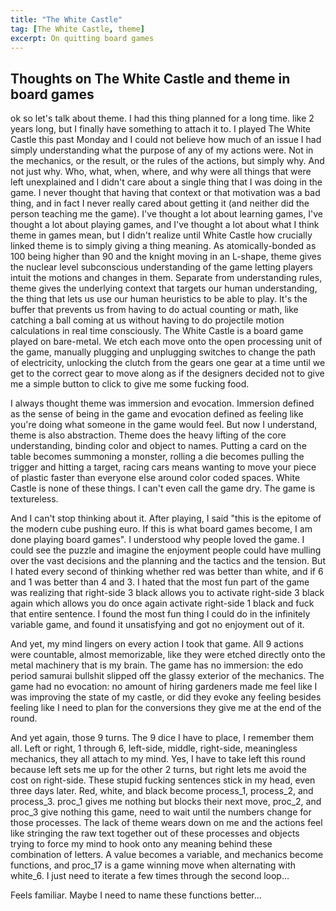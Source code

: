 ```yaml
---
title: "The White Castle"
tag: [The White Castle, theme]
excerpt: On quitting board games
---
```


## Thoughts on The White Castle and theme in board games

ok so let's talk about theme. I had this thing planned for a long time. like 2 years long, but I finally have something to attach it to. I played The White Castle this past Monday and I could not believe how much of an issue I had simply understanding what the purpose of any of my actions were. Not in the mechanics, or the result, or the rules of the actions, but simply why. And not just why. Who, what, when, where, and why were all things that were left unexplained and I didn't care about a single thing that I was doing in the game. I never thought that having that context or that motivation was a bad thing, and in fact I never really cared about getting it (and neither did the person teaching me the game). I've thought a lot about learning games, I've thought a lot about playing games, and I've thought a lot about what I think theme in games mean, but I didn't realize until White Castle how crucially linked theme is to simply giving a thing meaning. As atomically-bonded as 100 being higher than 90 and the knight moving in an L-shape, theme gives the nuclear level subconscious understanding of the game letting players intuit the motions and changes in them. Separate from understanding rules, theme gives the underlying context that targets our human understanding, the thing that lets us use our human heuristics to be able to play. It's the buffer that prevents us from having to do actual counting or math, like catching a ball coming at us without having to do projectile motion calculations in real time consciously. The White Castle is a board game played on bare-metal. We etch each move onto the open processing unit of the game, manually plugging and unplugging switches to change the path of electricity, unlocking the clutch from the gears one gear at a time until we get to the correct gear to move along as if the designers decided not to give me a simple button to click to give me some fucking food.

I always thought theme was immersion and evocation. Immersion defined as the sense of being in the game and evocation defined as feeling like you're doing what someone in the game would feel. But now I understand, theme is also abstraction. Theme does the heavy lifting of the core understanding, binding color and object to names. Putting a card on the table becomes summoning a monster, rolling a die becomes pulling the trigger and hitting a target, racing cars means wanting to move your piece of plastic faster than everyone else around color coded spaces. White Castle is none of these things. I can't even call the game dry. The game is textureless.

And I can't stop thinking about it. After playing, I said "this is the epitome of the modern cube pushing euro. If this is what board games become, I am done playing board games". I understood why people loved the game. I could see the puzzle and imagine the enjoyment people could have mulling over the vast decisions and the planning and the tactics and the tension. But I hated every second of thinking whether red was better than white, and if 6 and 1 was better than 4 and 3. I hated that the most fun part of the game was realizing that right-side 3 black allows you to activate right-side 3 black again which allows you do once again activate right-side 1 black and fuck that entire sentence. I found the most fun thing I could do in the infinitely variable game, and found it unsatisfying and got no enjoyment out of it. 

And yet, my mind lingers on every action I took that game. All 9 actions were countable, almost memorizable, like they were etched directly onto the metal machinery that is my brain. The game has no immersion: the edo period samurai bullshit slipped off the glassy exterior of the mechanics. The game had no evocation: no amount of hiring gardeners made me feel like I was improving the state of my castle, or did they evoke any feeling besides feeling like I need to plan for the conversions they give me at the end of the round. 

And yet again, those 9 turns. The 9 dice I have to place, I remember them all. Left or right, 1 through 6, left-side, middle, right-side, meaningless mechanics, they all attach to my mind. Yes, I have to take left this round because left sets me up for the other 2 turns, but right lets me avoid the cost on right-side. These stupid fucking sentences stick in my head, even three days later. Red, white, and black become process_1, process_2, and process_3. proc_1 gives me nothing but blocks their next move, proc_2, and proc_3 give nothing this game, need to wait until the numbers change for those processes. The lack of theme wears down on me and the actions feel like stringing the raw text together out of these processes and objects trying to force my mind to hook onto any meaning behind these combination of letters. A value becomes a variable, and mechanics become  functions, and proc_17 is a game winning move when alternating with white_6. I just need to iterate a few times through the second loop...

Feels familiar. Maybe I need to name these functions better...